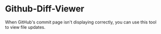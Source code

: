 # Github-Diff-Viewer
When GitHub's commit page isn't displaying correctly, you can use this tool to view file updates.
